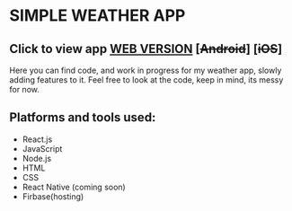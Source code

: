 # SIMPLE WEATHER APP
## Click to view app [WEB VERSION](https://whatstheweather-cf9ae.web.app/) [~~Android~~] [~~iOS~~]
Here you can find code, and work in progress for my weather app, slowly adding features to it. Feel free to look at the code, keep in mind, its messy for now. 
## Platforms and tools used:
  - React.js
  - JavaScript
  - Node.js
  - HTML
  - CSS
  - React Native (coming soon)
  - Firbase(hosting)
